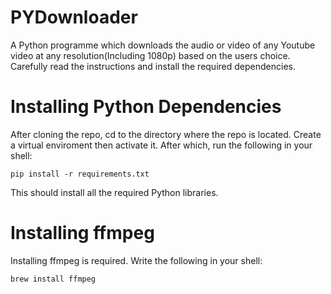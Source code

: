 # PYDownloader
A Python programme which downloads the audio or video of any Youtube video at any resolution(Including 1080p) based on the users choice. 
Carefully read the instructions and install the required dependencies.

# Installing Python Dependencies
After cloning the repo, cd to the directory where the repo is located. Create a virtual enviroment then activate it. After which, run the following in your shell:
```
pip install -r requirements.txt
```
This should install all the required Python libraries.

# Installing ffmpeg
Installing ffmpeg is required. Write the following in your shell:
```
brew install ffmpeg
```

